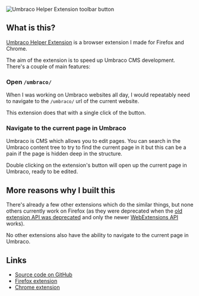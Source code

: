 ![Umbraco Helper Extension toolbar button](/media/projects/umbraco-helper-extension/toolbar.png)

## What is this?

[Umbraco Helper Extension](https://github.com/Harvzor/Umbraco-Helper-Extension) is a browser extension I made for Firefox and Chrome.

The aim of the extension is to speed up Umbraco CMS development. There's a couple of main features:

### Open `/umbraco/`

When I was working on Umbraco websites all day, I would repeatably need to navigate to the `/umbraco/` url of the current website.

This extension does that with a single click of the button.

### Navigate to the current page in Umbraco

Umbraco is CMS which allows you to edit pages. You can search in the Umbraco content tree to try to find the current page in it but this can be a pain if the page is hidden deep in the structure.

Double clicking on the extension's button will open up the current page in Umbraco, ready to be edited.

## More reasons why I built this

There's already a few other extensions which do the similar things, but none others currently work on Firefox (as they were deprecated when the [old extension API was deprecated](https://blog.mozilla.org/addons/2015/08/21/the-future-of-developing-firefox-add-ons/) and only the newer [WebExtensions API](https://developer.mozilla.org/en-US/docs/Mozilla/Add-ons/WebExtensions) works).

No other extensions also have the ability to navigate to the current page in Umbraco.

## Links

- [Source code on GitHub](https://github.com/Harvzor/Umbraco-Helper-Extension)
- [Firefox extension](https://addons.mozilla.org/en-GB/firefox/addon/umbraco-helper-extension/)
- [Chrome extension](https://chrome.google.com/webstore/detail/umbraco-helper-extension/gkkbmhjpbdajdjcahjokofpfbmpoffka)
